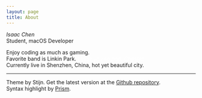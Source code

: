 ```yaml
---
layout: page
title: About
---
```

 _Isaac Chen_
 <br>
Student, macOS Developer

Enjoy coding as much as gaming.
<br>
Favorite band is Linkin Park. <span style="color: #fff">_I miss you so bad, Chester._</span>
<br>
Currently live in Shenzhen, China, hot yet beautiful city.

---

Theme by Stijn. Get the latest version at the [Github repository](https://github.com/steinvc/holo-alfa).
<br>
Syntax highlight by [Prism](http://prismjs.com/).
